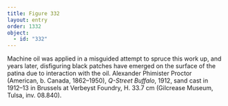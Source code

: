 ```yaml
---
title: Figure 332
layout: entry
order: 1332
object:
  - id: "332"
---
```


Machine oil was applied in a misguided attempt to spruce this work up, and years later, disfiguring black patches have emerged on the surface of the patina due to interaction with the oil. Alexander Phimister Proctor (American, b. Canada, 1862–1950), *Q-Street Buffalo*, 1912, sand cast in 1912–13 in Brussels at Verbeyst Foundry, H. 33.7 cm (Gilcrease Museum, Tulsa, inv. 08.840).
